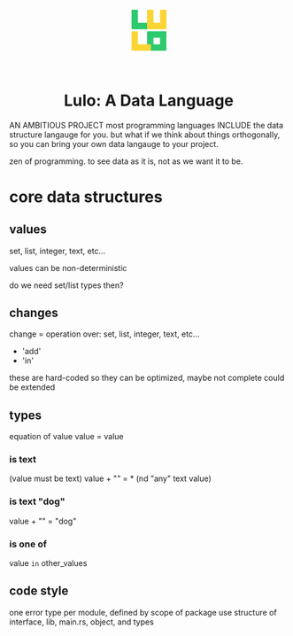 <p align="center">
<img width=12.5% src="./media/logo.svg">
</p>

<br/>

<h1 align="center">Lulo: A Data Language</h1>


AN AMBITIOUS PROJECT
most programming languages INCLUDE the data structure langauge for you.
but what if we think about things orthogonally, so you can bring your own 
data langauge to your project.

zen of programming. to see data as it is, not as we want it to be.


# core data structures

## values

set, list, integer, text, etc...

values can be non-deterministic

do we need set/list types then?

## changes

change = operation over: set, list, integer, text, etc...

* 'add'
* 'in'

these are hard-coded so they can be optimized, maybe not complete
could be extended

## types

equation of value <op> value = value

### is text

(value must be text)
value + "" = * (nd "any" text value)

### is text "dog"

value + "" = "dog"

### is one of

value `in` other_values



## code style

one error type per module, defined by scope of package
use structure of interface, lib, main.rs, object, and types
